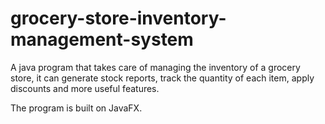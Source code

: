 # grocery-store-inventory-management-system
A java program that takes care of  managing the inventory of a grocery store, it can generate stock reports, track the  quantity of each item, apply discounts and more useful features.

The program is built on JavaFX. 
